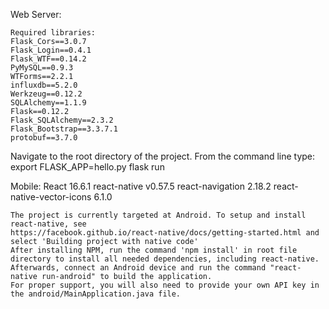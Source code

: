 Web Server:

    Required libraries:
    Flask_Cors==3.0.7
    Flask_Login==0.4.1
    Flask_WTF==0.14.2
    PyMySQL==0.9.3
    WTForms==2.2.1
    influxdb==5.2.0
    Werkzeug==0.12.2
    SQLAlchemy==1.1.9
    Flask==0.12.2
    Flask_SQLAlchemy==2.3.2
    Flask_Bootstrap==3.3.7.1
    protobuf==3.7.0



Navigate to the root directory of the project.
From the command line type: 
    export FLASK_APP=hello.py
    flask run


Mobile:
	React 16.6.1
	react-native v0.57.5
	react-navigation 2.18.2
	react-native-vector-icons 6.1.0

    
    The project is currently targeted at Android. To setup and install react-native, see
    https://facebook.github.io/react-native/docs/getting-started.html and select 'Building project with native code'
    After installing NPM, run the command 'npm install' in root file directory to install all needed dependencies, including react-native.
    Afterwards, connect an Android device and run the command "react-native run-android" to build the application.
    For proper support, you will also need to provide your own API key in the android/MainApplication.java file.
